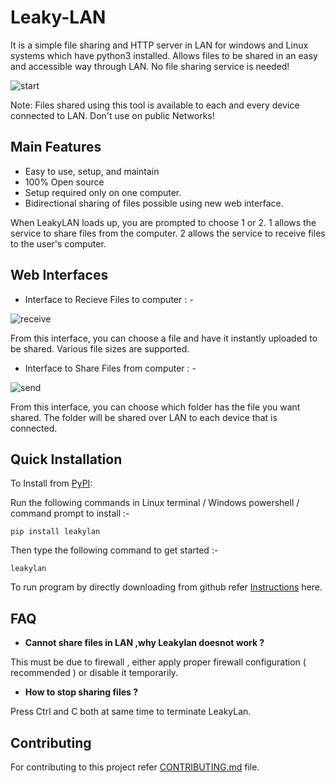 # Leaky-LAN

It is a simple file sharing and HTTP server in LAN for windows and Linux systems which have python3 installed. Allows files to be shared in an easy and accessible way through LAN. No file sharing service is needed!

![start](https://github.com/Sam6900/Leaky-LAN/assets/85671637/29d96436-549b-48a5-9814-2b0466fd5cce)

Note: Files shared using this tool is available to each and every device 
 connected to LAN. Don't use on public Networks!
 
 ## Main Features
 
 - Easy to use, setup, and maintain
 - 100% Open source
 - Setup required only on one computer.
 - Bidirectional sharing of files possible using new web interface.

When LeakyLAN loads up, you are prompted to choose 1 or 2.
1 allows the service to share files from the computer.
2 allows the service to receive files to the user's computer.

 
 ## Web Interfaces
 
 - Interface to Recieve Files to computer : -

 ![receive](https://github.com/Sam6900/Leaky-LAN/assets/85671637/0fba9560-9e43-4969-9109-6f8634e9c59c)

 From this interface, you can choose a file and have it instantly uploaded to be shared. 
 Various file sizes are supported.
 
 - Interface to Share Files from computer : -
 
![send](https://github.com/Sam6900/Leaky-LAN/assets/85671637/8c10de40-fcaa-4460-a5cb-28752063b31e)

 From this interface, you can choose which folder has the file you want shared.
 The folder will be shared over LAN to each device that is connected.

 
Quick Installation
------------------

To Install from [PyPI](https://pypi.org/project/leaky-lan/):

Run the following commands in Linux terminal / Windows powershell / command prompt to install :-

```
pip install leakylan
```
Then type the following command to get started :-

```
leakylan
```
To run program by directly downloading from github refer [ Instructions](/Install.md) here.

## FAQ

- <b> Cannot share files in LAN ,why Leakylan doesnot work ? </b>

This must be due to firewall , either apply proper firewall configuration ( recommended ) or disable it temporarily.

- <b> How to stop sharing files ? </b>

Press Ctrl and C both at same time to terminate LeakyLan.

## Contributing
For contributing to this project refer [CONTRIBUTING.md](/CONTRIBUTING.md) file.
